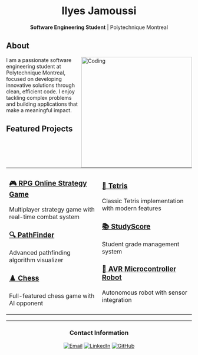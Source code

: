 <div align="center">
  <h1>Ilyes Jamoussi</h1>
  <p><strong>Software Engineering Student</strong> | Polytechnique Montreal</p>
</div>

## About

<img align="right" alt="Coding" width="300" src="https://camo.githubusercontent.com/87af9a9fec730c94fc8b08eb21fa5ef6ab7831a67ba17bf8cc76696f6e4be1ef/68747470733a2f2f63646e2e6472696262626c652e636f6d2f75736572732f313138373833362f73637265656e73686f74732f363533393432392f70726f6772616d65722e676966">

I am a passionate software engineering student at Polytechnique Montreal, focused on developing innovative solutions through clean, efficient code. I enjoy tackling complex problems and building applications that make a meaningful impact.

## Featured Projects

<table>
<tr>
<td width="50%">

### [🎮 RPG Online Strategy Game](https://github.com/Ilyes-Jamoussi/RPG-online-strategy-game)
Multiplayer strategy game with real-time combat system

### [🔍 PathFinder](https://github.com/Ilyes-Jamoussi/PathFinder)
Advanced pathfinding algorithm visualizer

### [♟️ Chess](https://github.com/Ilyes-Jamoussi/Chess)
Full-featured chess game with AI opponent

</td>
<td width="50%">

### [🧩 Tetris](https://github.com/Ilyes-Jamoussi/Tetris)
Classic Tetris implementation with modern features

### [📚 StudyScore](https://github.com/Ilyes-Jamoussi/StudyScore)
Student grade management system

### [🤖 AVR Microcontroller Robot](https://github.com/Ilyes-Jamoussi/AVR-Microcontroller-Robot)
Autonomous robot with sensor integration

</td>
</tr>
</table>

---

<div align="center">

### Contact Information

[![Email](https://img.shields.io/badge/-Email-D14836?style=for-the-badge&logo=gmail&logoColor=white)](mailto:jamoussi.mail@gmail.com)
[![LinkedIn](https://img.shields.io/badge/-LinkedIn-0077B5?style=for-the-badge&logo=linkedin&logoColor=white)](https://www.linkedin.com/in/ilyes-jamoussi-b4aa94251/)
[![GitHub](https://img.shields.io/badge/-GitHub-181717?style=for-the-badge&logo=github&logoColor=white)](https://github.com/Ilyes-Jamoussi)

</div>
